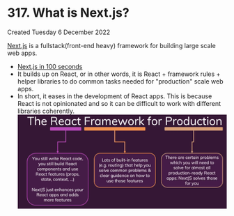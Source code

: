 # 317. What is Next.js?
Created Tuesday 6 December 2022

[Next.js](https://nextjs.org/) is a fullstack(front-end heavy) framework for building large scale web apps.
- [Next.js in 100 seconds](https://www.youtube.com/watch?v=Sklc_fQBmcs&ab_channel=Fireship)
- It builds up on React, or in other words, it is React + framework rules + helper libraries to do common tasks needed for "production" scale web apps.
- In short, it eases in the development of React apps. This is because React is not opinionated and so it can be difficult to work with different libraries coherently.
![](../../../../../assets/Pasted%20image%2020221206002808.png)
